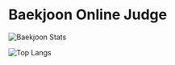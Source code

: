 # Baekjoon Online Judge

![Baekjoon Stats](http://mazassumnida.wtf/api/v2/generate_badge?boj=qmqqqqm)

![Top Langs](https://github-readme-stats.vercel.app/api/top-langs/?username=jungi-park&layout=compact&hide=python,html)
